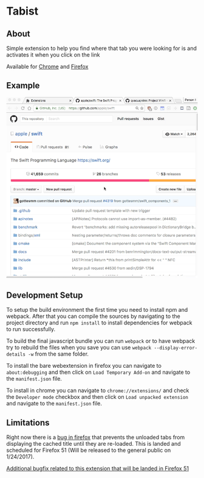 # Tabist

## About

Simple extension to help you find where that tab you were looking for is and activates it when you click on the link

Available for [Chrome](https://chrome.google.com/webstore/detail/tabist/hdjegjggiogfkaldbfphfdkpggjemaha) and [Firefox](https://addons.mozilla.org/en-US/firefox/addon/tabist/)

## Example

![Example](example.gif)

## Development Setup

To setup the build environment the first time you need to install npm and webpack. After that you can compile the sources by navigating to the project directory and run `npm install` to install dependencies for webpack to run successfully.

To build the final javascript bundle you can run `webpack` or to have webpack try to rebuild the files when you save you can use `webpack --display-error-details -w` from the same folder.

To install the bare webextension in firefox you can navigate to `about:debugging` and then click on `Load Temporary Add-on` and navigate to the `manifest.json` file.

To install in chrome you can navigate to `chrome://extensions/` and check the `Developer mode` checkbox and then click on `Load unpacked extension` and navigate to the `manifest.json` file.

## Limitations

Right now there is a [bug in firefox](https://bugzilla.mozilla.org/show_bug.cgi?id=1289213) that prevents the unloaded tabs from displaying the cached title until they are re-loaded. This is landed and scheduled for Firefox 51 (Will be released to the general public on 1/24/2017).

[Additional bugfix related to this extension that will be landed in Firefox 51](https://bugzilla.mozilla.org/show_bug.cgi?id=1291830)
